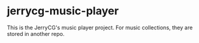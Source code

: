 # jerrycg-music-player
This is the JerryCG's music player project. For music collections, they are stored in another repo.
